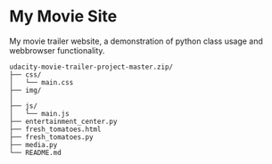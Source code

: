 # My Movie Site

My movie trailer website, a demonstration of python class usage and webbrowser functionality.

```
udacity-movie-trailer-project-master.zip/
├── css/
│   └── main.css
├── img/
│
├── js/
│   └── main.js
├── entertainment_center.py
├── fresh_tomatoes.html
├── fresh_tomatoes.py
├── media.py
└── README.md
```